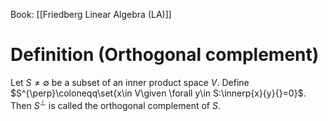 Book: [[Friedberg Linear Algebra (LA)]]
# Definition (Orthogonal complement)
Let $S\neq \emptyset$ be a subset of an inner product space $V$.
Define $S^{\perp}\coloneqq\set{x\in V\given \forall y\in S:\innerp{x}{y}{}=0}$.
Then $S^{\perp}$ is called the orthogonal complement of $S$.